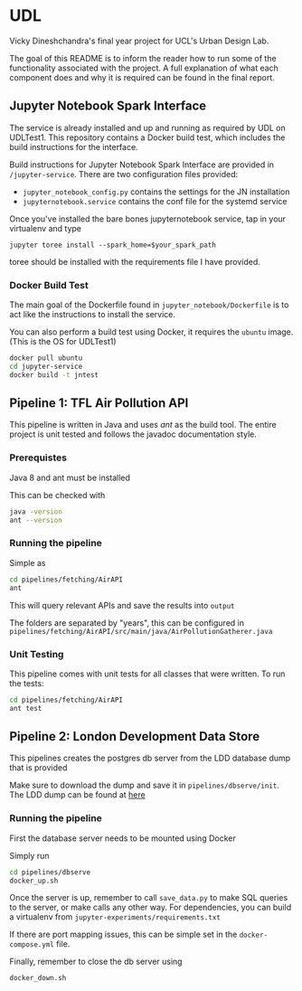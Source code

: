 # UDL

Vicky Dineshchandra's final year project for UCL's Urban Design Lab.

The goal of this README is to inform the reader how to run some of the
functionality associated with the project. A full explanation of what
each component does and why it is required can be found in the final report.

## Jupyter Notebook Spark Interface

The service is already installed and up and running as required by
UDL on UDLTest1. This repository contains a Docker build test,
which includes the build instructions for the interface.

Build instructions for Jupyter Notebook Spark Interface are provided in
`/jupyter-service`. There are two configuration files provided:
- `jupyter_notebook_config.py` contains the settings for the JN installation
- `jupyternotebook.service` contains the conf file for the systemd service

Once you've installed the bare bones jupyternotebook service, tap in your virtualenv and type

```
jupyter toree install --spark_home=$your_spark_path
```

toree should be installed with the requirements file I have provided.

### Docker Build Test

The main goal of the Dockerfile found in `jupyter_notebook/Dockerfile` is
to act like the instructions to install the service.

You can also perform a build test using Docker, it requires the `ubuntu`
image. (This is the OS for UDLTest1)

```bash
docker pull ubuntu
cd jupyter-service
docker build -t jntest
```

## Pipeline 1: TFL Air Pollution API

This pipeline is written in Java and uses _ant_ as the build tool. The entire
project is unit tested and follows the javadoc documentation style.

### Prerequistes

Java 8 and ant must be installed

This can be checked with
```bash
java -version
ant --version
```

### Running the pipeline

Simple as
```bash
cd pipelines/fetching/AirAPI
ant
```

This will query relevant APIs and save the results into `output`

The folders are separated by "years", this can be configured in
`pipelines/fetching/AirAPI/src/main/java/AirPollutionGatherer.java`

### Unit Testing

This pipeline comes with unit tests for all classes that were written. To
run the tests:

```bash
cd pipelines/fetching/AirAPI
ant test
```

## Pipeline 2: London Development Data Store

This pipelines creates the postgres db server from the LDD database dump
that is provided

Make sure to download the dump and save it in `pipelines/dbserve/init`. The LDD
dump can be found at [here](https://data.london.gov.uk/dataset/london-development-database-sql-extract)


### Running the pipeline

First the database server needs to be mounted using Docker

Simply run
```bash
cd pipelines/dbserve
docker_up.sh
```

Once the server is up, remember to call `save_data.py` to make SQL
queries to the server, or make calls any other way. For dependencies, you can build a virtualenv from `jupyter-experiments/requirements.txt`

If there are port mapping issues, this can be simple set in the
`docker-compose.yml` file.

Finally, remember to close the db server using
```bash
docker_down.sh
```
